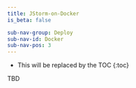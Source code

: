 ```yaml
---
title: JStorm-on-Docker
is_beta: false

sub-nav-group: Deploy
sub-nav-id: Docker
sub-nav-pos: 3
---
```


* This will be replaced by the TOC
{:toc}

TBD
